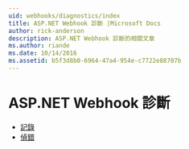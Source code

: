 ```yaml
---
uid: webhooks/diagnostics/index
title: ASP.NET Webhook 診斷 |Microsoft Docs
author: rick-anderson
description: ASP.NET Webhook 診斷的相關文章
ms.author: riande
ms.date: 10/14/2016
ms.assetid: b5f3d8b0-6964-47a4-954e-c7722e88707b
---
```

# <a name="aspnet-webhooks-diagnostics"></a>ASP.NET Webhook 診斷

* [記錄](logging.md)
* [偵錯](debugging.md)
